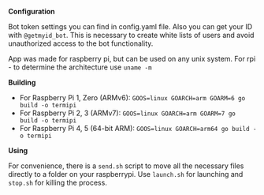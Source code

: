 **Configuration**

Bot token settings you can find in config.yaml file.
Also you can get your ID with `@getmyid_bot`. 
This is necessary to create white lists of users and avoid unauthorized access to the bot functionality.

App was made for raspberry pi, but can be used on any unix system.
For rpi - to determine the architecture use `uname -m`

**Building**

* For Raspberry Pi 1, Zero (ARMv6): `GOOS=linux GOARCH=arm GOARM=6 go build -o termipi`
* For Raspberry Pi 2, 3 (ARMv7): `GOOS=linux GOARCH=arm GOARM=7 go build -o termipi`
* For Raspberry Pi 4, 5 (64-bit ARM): `GOOS=linux GOARCH=arm64 go build -o termipi`

**Using**

For convenience, there is a `send.sh` script to move all the necessary files directly to a folder on your raspberrypi.
Use `launch.sh` for launching and `stop.sh` for killing the process.
